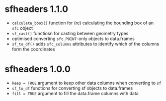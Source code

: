 # sfheaders 1.1.0

* `calculate_bbox()` function for (re) calculating the bounding box of an `sfc` object
* `sf_cast()` functiosn for casting between geometry types
* optimised converting `sfc_POINT`-only objects to data.frames
* `sf_to_df()` adds `sfc_columns` attributes to identify which of the columns form the coordinates

# sfheaders 1.0.0

* `keep = TRUE` argument to keep other data columns when converting to `sf`
* `sf_to_df` functions for converting sf objects to data.frames
* `fill = TRUE` argument to fill the data.frame columns with data
